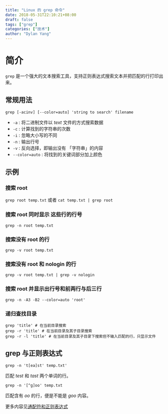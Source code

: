```yaml
---
title: "Linux 的 grep 命令"
date: 2018-05-31T22:10:21+08:00
draft: false
tags: ["grep"]
categories: ["技术"]
author: "Dylan Yang"
---
```


# 简介

`grep` 是一个强大的文本搜索工具，支持正则表达式搜索文本并把匹配的行打印出来。

<!--more-->

## 常规用法

``` shell
grep [-acinv] [--color=auto] 'string to search' filename
```

- `-a` : 将二进制文件以 *text* 文件的方式搜索数据 
- `-c` : 计算找到的字符串的次数
- `-i` : 忽略大小写的不同
- `-n` : 输出行号
- `-v` : 反向选择，即输出没有 「字符串」的内容
- `--color=auto` : 将找到的关键词部分加上颜色

## 示例

### 搜索 root

`grep root temp.txt` 或者 `cat temp.txt | grep root`

### 搜索 root 同时显示 这些行的行号

`grep -n root temp.txt`

### 搜索没有 root 的行

`grep -v root temp.txt`

### 搜索没有 root 和 nologin 的行

`grep -v root temp.txt | grep -v nologin`

### 搜索 root 并显示出行号和前两行与后三行

`grep -n -A3 -B2 --color=auto 'root'`

### 递归查找目录

``` shell
grep 'title' # 在当前目录搜索
grep -r 'title' # 在当前目录及其子目录搜索
grep -r -l 'title' # 在当前目录及其子目录下搜索但不输入匹配的行，只显示文件
```

## grep 与正则表达式

`grep -n 't[ea]st' temp.txt'`

匹配 *test* 和 *tast* 两个单词的行。

`grep -n '[^g]oo' temp.txt`

匹配含有 *oo* 的行，便是不能是 *goo* 内容。

更多内容见[通配符和正则表达式](https://zucchiniy.github.io/blog/2018/%E9%80%9A%E9%85%8D%E7%AC%A6%E5%92%8C%E6%AD%A3%E5%88%99%E8%A1%A8%E8%BE%BE%E5%BC%8F.html)